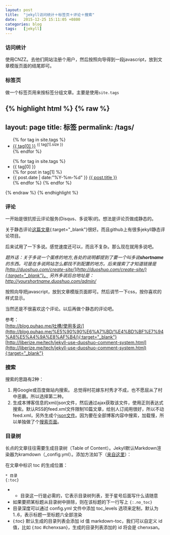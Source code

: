 ```yaml
---
layout: post
title:  "jekyll访问统计＋标签页＋评论＋搜索"
date:   2015-12-25 15:11:05 +0800
categories: blog
tags:   [jekyll]
---
```

### 访问统计

使用CNZZ。去他们网站注册个用户，然后按照向导得到一段javascript，放到文章模版页面的结尾即可。

### 标签页

做一个标签页用来按标签分组文章。主要是使用`site.tags`

{% highlight html %}
{% raw %}
---
layout: page
title: 标签
permalink: /tags/
---
<ul class="tags">
    {% for tag in site.tags %}
    <li>
        <a href="#{{ tag[0] }}">{{ tag[0] }}</a> <sup>{{ tag[1].size }}</sup>
    </li>
    {% endfor %}
</ul>

<ul class="listing">
    {% for tag in site.tags %}
    <li class="listing-seperator" id="{{ tag[0] }}">{{ tag[0] }}</li>
    {% for post in tag[1] %}
    <li class="listing-item">
        <time datetime="{{ post.date | date:"%Y-%m-%d" }}">{{ post.date | date:"%Y-%m-%d" }}</time>
        <a href="{{ post.url }}" title="{{ post.title }}">{{ post.title }}</a>
    </li>
    {% endfor %}
{% endfor %}
</ul>
{% endraw %}
{% endhighlight %}

### 评论
一开始是很抗拒云评论服务(Disqus、多说等)的。想法是评论页做成静态的。

关于静态评论[这篇文章](http://www.hezmatt.org/~mpalmer/blog/2011/07/19/static-comments-in-jekyll.html){:target="_blank"}很好。而且github上有很多jekyll静态评论项目。

后来试用了一下多说。感觉速度还可以，而且不复杂。那么现在就用多说吧。

_题外话：关于多说一个蛋疼的地方,各处的说明都提到了要一个叫多说**shortname**的东西。可是在多说网站怎么都找不到配置的地方。后来搜索了才知道链接是[http://duoshuo.com/create-site/](http://duoshuo.com/create-site/){:target="_blank"}。 另外多说后台地址是：http://yourshortname.duoshuo.com/admin/_

按照向导把javascript，放到文章模版页面即可。然后调节一下css，按你喜欢的样式显示。

当然还是不很喜欢这个评论。以后再做个静态的评论吧。

参考：    
[http://blog.puhao.me/吐槽/使用多说/](http://blog.puhao.me/%E5%90%90%E6%A7%BD/%E4%BD%BF%E7%94%A8%E5%A4%9A%E8%AF%B4/){:target="_blank"}            
[http://liberize.me/tech/jekyll-use-duoshuo-comment-system.html](http://liberize.me/tech/jekyll-use-duoshuo-comment-system.html){:target="_blank"}

### 搜索

搜索的思路有2种：

1. 用Google或百度做站内搜索。 总觉得村花嫁东村秀才不成，也不愿屈从了村中恶霸。所以选择第二种。
2. 生成本博客信息的xml/json文件，然后通过ajax获取该文件，使用正则表达式搜索。默认RSS的feed.xml文件限制10篇文章，给别人订阅用很好，所以不动feed.xml，另外生成个[json文件](https://github.com/snowyxx/snowyxx.github.io/blob/master/search.json)。因为要在全部博客内容中搜索，加载慢，所以单独做了个[搜索页面](https://github.com/snowyxx/snowyxx.github.io/blob/master/search.html)。

### 目录树

长点的文章往往需要生成目录树（Table of Content）。Jekyll默认Markdown渲染器为kramdown（_config.yml）。添加方法如下（[来自这里](https://www.zfanw.com/blog/jekyll-table-of-content.html)）：

在文章中标识 toc 的生成位置：

    * 目录
    {:toc}

- * 目录这一行是必需的，它表示目录树列表，至于星号后面写什么请随意
- 如果要把某标题从目录树中排除，则在该标题的下一行写上 `{:.no_toc}`
- 目录深度可以通过 config.yml 文件中添加 toc_levels 选项来定制，默认为 1..6，表示标题一至标题六全部渲染
- {:toc} 默认生成的目录列表会添加 id 值 markdown-toc，我们可以自定义 id 值，比如 {:toc #chenxsan}，生成的目录列表添加的 id 将会是 chenxsan。